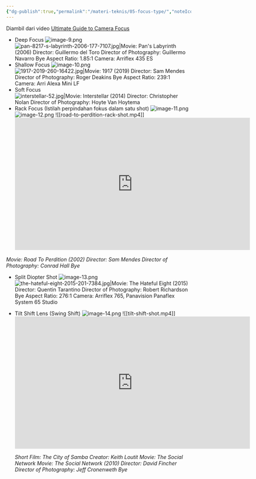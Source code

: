 ```yaml
---
{"dg-publish":true,"permalink":"/materi-teknis/05-focus-type/","noteIcon":"","created":"2025-10-22T05:11:32.658+07:00","updated":"2025-10-18T14:28:14.000+07:00"}
---
```


Diambil dari video [Ultimate Guide to Camera Focus](https://youtu.be/ZGNUqNFfD8M?si=0DOO5xbe0ePZzcF_)
- Deep Focus
![image-9.png](/img/user/Materi%20Teknis/attachments/image-9.png)
![pan-8217-s-labyrinth-2006-177-7107.jpg|Movie: Pan's Labyrinth (2006) Director: Guillermo del Toro Director of Photography: Guillermo Navarro Bye Aspect Ratio: 1.85:1 Camera: Arriflex 435 ES](/img/user/Materi%20Teknis/attachments/pan-8217-s-labyrinth-2006-177-7107.jpg)
- Shallow Focus
![image-10.png](/img/user/Materi%20Teknis/attachments/image-10.png)
![1917-2019-260-16422.jpg|Movie: 1917 (2019) Director: Sam Mendes Director of Photography: Roger Deakins Bye Aspect Ratio: 239:1 Camera: Arri Alexa Mini LF](/img/user/Materi%20Teknis/attachments/1917-2019-260-16422.jpg)
- Soft Focus
![interstellar-52.jpg|Movie: Interstellar (2014) Director: Christopher Nolan Director of Photography: Hoyte Van Hoytema](/img/user/Materi%20Teknis/attachments/interstellar-52.jpg)
- Rack Focus (Istilah perpindahan fokus dalam satu shot)
![image-11.png](/img/user/Materi%20Teknis/attachments/image-11.png)
![image-12.png](/img/user/Materi%20Teknis/attachments/image-12.png)
![[road-to-perdition-rack-shot.mp4]]<iframe width="640" height="360" frameborder="0" src="https://mega.nz/embed/Uu9RDDZA#QtGB2oOM_pQcYS2tophMVmLKgDoXfbNJ9CTWoXRtbNk" allowfullscreen ></iframe>

*Movie: Road To Perdition (2002) Director: Sam Mendes Director of Photography: Conrad Hall Bye* 
- Split Diopter Shot
![image-13.png](/img/user/Materi%20Teknis/attachments/image-13.png)
![the-hateful-eight-2015-201-7384.jpg|Movie: The Hateful Eight (2015) Director: Quentin Tarantino Director of Photography: Robert Richardson Bye Aspect Ratio: 276:1 Camera: Arriflex 765, Panavision Panaflex System 65 Studio](/img/user/Materi%20Teknis/attachments/the-hateful-eight-2015-201-7384.jpg)
- Tilt Shift Lens (Swing Shift)
![image-14.png](/img/user/Materi%20Teknis/attachments/image-14.png)
![[tilt-shift-shot.mp4]]<iframe width="640" height="360" frameborder="0" src="https://mega.nz/embed/pmNVHAyK#ONsmwyn5uWF4g0kiQT5L2Dre1ojOA2UE3kuoiqeZkB0" allowfullscreen ></iframe>

	*Short Film: The City of Samba Creator: Keith Loutit Movie: The Social Network Movie: The Social Network (2010) Director: David Fincher Director of Photography: Jeff Cronenweth Bye*